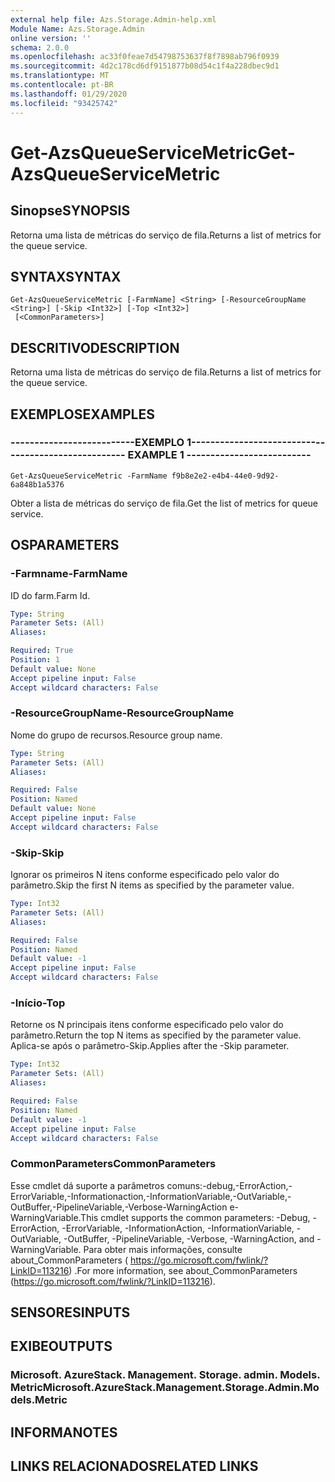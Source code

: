```yaml
---
external help file: Azs.Storage.Admin-help.xml
Module Name: Azs.Storage.Admin
online version: ''
schema: 2.0.0
ms.openlocfilehash: ac33f0feae7d54798753637f8f7898ab796f0939
ms.sourcegitcommit: 4d2c178cd6df9151877b08d54c1f4a228dbec9d1
ms.translationtype: MT
ms.contentlocale: pt-BR
ms.lasthandoff: 01/29/2020
ms.locfileid: "93425742"
---
```

# <span data-ttu-id="28bda-101">Get-AzsQueueServiceMetric</span><span class="sxs-lookup"><span data-stu-id="28bda-101">Get-AzsQueueServiceMetric</span></span>

## <span data-ttu-id="28bda-102">Sinopse</span><span class="sxs-lookup"><span data-stu-id="28bda-102">SYNOPSIS</span></span>
<span data-ttu-id="28bda-103">Retorna uma lista de métricas do serviço de fila.</span><span class="sxs-lookup"><span data-stu-id="28bda-103">Returns a list of metrics for the queue service.</span></span>

## <span data-ttu-id="28bda-104">SYNTAX</span><span class="sxs-lookup"><span data-stu-id="28bda-104">SYNTAX</span></span>

```
Get-AzsQueueServiceMetric [-FarmName] <String> [-ResourceGroupName <String>] [-Skip <Int32>] [-Top <Int32>]
 [<CommonParameters>]
```

## <span data-ttu-id="28bda-105">DESCRITIVO</span><span class="sxs-lookup"><span data-stu-id="28bda-105">DESCRIPTION</span></span>
<span data-ttu-id="28bda-106">Retorna uma lista de métricas do serviço de fila.</span><span class="sxs-lookup"><span data-stu-id="28bda-106">Returns a list of metrics for the queue service.</span></span>

## <span data-ttu-id="28bda-107">EXEMPLOS</span><span class="sxs-lookup"><span data-stu-id="28bda-107">EXAMPLES</span></span>

### <span data-ttu-id="28bda-108">--------------------------EXEMPLO 1--------------------------</span><span class="sxs-lookup"><span data-stu-id="28bda-108">-------------------------- EXAMPLE 1 --------------------------</span></span>
```
Get-AzsQueueServiceMetric -FarmName f9b8e2e2-e4b4-44e0-9d92-6a848b1a5376
```

<span data-ttu-id="28bda-109">Obter a lista de métricas do serviço de fila.</span><span class="sxs-lookup"><span data-stu-id="28bda-109">Get the list of metrics for queue service.</span></span>

## <span data-ttu-id="28bda-110">OS</span><span class="sxs-lookup"><span data-stu-id="28bda-110">PARAMETERS</span></span>

### <span data-ttu-id="28bda-111">-Farmname</span><span class="sxs-lookup"><span data-stu-id="28bda-111">-FarmName</span></span>
<span data-ttu-id="28bda-112">ID do farm.</span><span class="sxs-lookup"><span data-stu-id="28bda-112">Farm Id.</span></span>

```yaml
Type: String
Parameter Sets: (All)
Aliases: 

Required: True
Position: 1
Default value: None
Accept pipeline input: False
Accept wildcard characters: False
```

### <span data-ttu-id="28bda-113">-ResourceGroupName</span><span class="sxs-lookup"><span data-stu-id="28bda-113">-ResourceGroupName</span></span>
<span data-ttu-id="28bda-114">Nome do grupo de recursos.</span><span class="sxs-lookup"><span data-stu-id="28bda-114">Resource group name.</span></span>

```yaml
Type: String
Parameter Sets: (All)
Aliases: 

Required: False
Position: Named
Default value: None
Accept pipeline input: False
Accept wildcard characters: False
```

### <span data-ttu-id="28bda-115">-Skip</span><span class="sxs-lookup"><span data-stu-id="28bda-115">-Skip</span></span>
<span data-ttu-id="28bda-116">Ignorar os primeiros N itens conforme especificado pelo valor do parâmetro.</span><span class="sxs-lookup"><span data-stu-id="28bda-116">Skip the first N items as specified by the parameter value.</span></span>

```yaml
Type: Int32
Parameter Sets: (All)
Aliases: 

Required: False
Position: Named
Default value: -1
Accept pipeline input: False
Accept wildcard characters: False
```

### <span data-ttu-id="28bda-117">-Início</span><span class="sxs-lookup"><span data-stu-id="28bda-117">-Top</span></span>
<span data-ttu-id="28bda-118">Retorne os N principais itens conforme especificado pelo valor do parâmetro.</span><span class="sxs-lookup"><span data-stu-id="28bda-118">Return the top N items as specified by the parameter value.</span></span>
<span data-ttu-id="28bda-119">Aplica-se após o parâmetro-Skip.</span><span class="sxs-lookup"><span data-stu-id="28bda-119">Applies after the -Skip parameter.</span></span>

```yaml
Type: Int32
Parameter Sets: (All)
Aliases: 

Required: False
Position: Named
Default value: -1
Accept pipeline input: False
Accept wildcard characters: False
```

### <span data-ttu-id="28bda-120">CommonParameters</span><span class="sxs-lookup"><span data-stu-id="28bda-120">CommonParameters</span></span>
<span data-ttu-id="28bda-121">Esse cmdlet dá suporte a parâmetros comuns:-debug,-ErrorAction,-ErrorVariable,-Informationaction,-InformationVariable,-OutVariable,-OutBuffer,-PipelineVariable,-Verbose-WarningAction e-WarningVariable.</span><span class="sxs-lookup"><span data-stu-id="28bda-121">This cmdlet supports the common parameters: -Debug, -ErrorAction, -ErrorVariable, -InformationAction, -InformationVariable, -OutVariable, -OutBuffer, -PipelineVariable, -Verbose, -WarningAction, and -WarningVariable.</span></span> <span data-ttu-id="28bda-122">Para obter mais informações, consulte about_CommonParameters ( https://go.microsoft.com/fwlink/?LinkID=113216) .</span><span class="sxs-lookup"><span data-stu-id="28bda-122">For more information, see about_CommonParameters (https://go.microsoft.com/fwlink/?LinkID=113216).</span></span>

## <span data-ttu-id="28bda-123">SENSORES</span><span class="sxs-lookup"><span data-stu-id="28bda-123">INPUTS</span></span>

## <span data-ttu-id="28bda-124">EXIBE</span><span class="sxs-lookup"><span data-stu-id="28bda-124">OUTPUTS</span></span>

### <span data-ttu-id="28bda-125">Microsoft. AzureStack. Management. Storage. admin. Models. Metric</span><span class="sxs-lookup"><span data-stu-id="28bda-125">Microsoft.AzureStack.Management.Storage.Admin.Models.Metric</span></span>

## <span data-ttu-id="28bda-126">INFORMA</span><span class="sxs-lookup"><span data-stu-id="28bda-126">NOTES</span></span>

## <span data-ttu-id="28bda-127">LINKS RELACIONADOS</span><span class="sxs-lookup"><span data-stu-id="28bda-127">RELATED LINKS</span></span>

